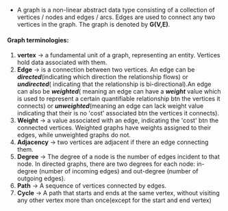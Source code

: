 - A graph is a non-linear abstract data type consisting of a collection of vertices / nodes and edges / arcs. Edges are used to connect any two vertices in the graph. The graph is denoted by **G(V,E)**.

#### Graph terminologies:
1. **vertex** -> a fundamental unit of a graph, representing an entity. Vertices hold data associated with them.
2. **Edge** -> is a connection between two vertices. An edge can be ***directed***(indicating which direction the relationship flows) or ***undirected***( indicating that the relationship is bi-directional).An edge can also be ***weighted***( meaning an edge can have a ***weight*** value which is used to represent a certain quantifiable relationship btn the vertices it connects) or ***unweighted***(meaning an edge can lack weight value indicating that their is no 'cost' associated btn the vertices it connects).
3. **Weight** -> a value associated with an edge, indicating the 'cost' btn the connected vertices. Weighted graphs have weights assigned to their edges, while unweighted graphs do not.
4. **Adjacency** -> two vertices are adjacent if there an edge connecting them.
5. **Degree** -> The degree of a node is the number of edges incident to that node. In directed graphs, there are two degrees for each node: in-degree (number of incoming edges) and out-degree (number of outgoing edges).
6. **Path** -> A sequence of vertices connected by edges.
7. **Cycle** -> A path that starts and ends at the same vertex, without visiting any other vertex more than once(except for the start and end vertex) 

